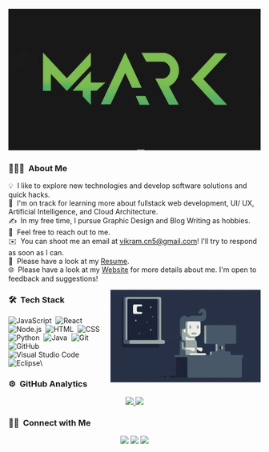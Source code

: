 ![Vikram Banner](https://raw.githubusercontent.com/vikramacn5/vikramacn5/master/assets/mark4-Banner.jpeg)

### 👨🏻‍💻 &nbsp;About Me

💡 &nbsp;I like to explore new technologies and develop software solutions and quick hacks.\
🌱 &nbsp;I'm on track for learning more about fullstack web development, UI/ UX, Artificial Intelligence, and Cloud Architecture.\
✍️ &nbsp;In my free time, I pursue Graphic Design and Blog Writing as hobbies.\
💬 &nbsp;Feel free to reach out to me.\
✉️ &nbsp;You can shoot me an email at vikram.cn5@gmail.com! I'll try to respond as soon as I can.\
📄 &nbsp;Please have a look at my [Resume](https://mark4.netlify.app/img/resume.pdf).\
🌐 &nbsp;Please have a look at my [Website](https://mark4.netlify.app) for more details about me. I'm open to feedback and suggestions!

<img alt="Night Coding" src="https://raw.githubusercontent.com/vikramacn5/vikramacn5/master/assets/Night-Coding.gif" align="right"/>

### 🛠 &nbsp;Tech Stack

![JavaScript](https://img.shields.io/badge/-JavaScript-05122A?style=flat&logo=javascript)&nbsp;
![React](https://img.shields.io/badge/-React-05122A?style=flat&logo=react)&nbsp;
![Node.js](https://img.shields.io/badge/-Node.js-05122A?style=flat&logo=node.js)&nbsp;
![HTML](https://img.shields.io/badge/-HTML-05122A?style=flat&logo=HTML5)&nbsp;
![CSS](https://img.shields.io/badge/-CSS-05122A?style=flat&logo=CSS3&logoColor=1572B6)&nbsp;
![Python](https://img.shields.io/badge/-Python-05122A?style=flat&logo=python)&nbsp;
![Java](https://img.shields.io/badge/-Java-05122A?style=flat&logo=Java&logoColor=FFA518)&nbsp;
![Git](https://img.shields.io/badge/-Git-05122A?style=flat&logo=git)&nbsp;
![GitHub](https://img.shields.io/badge/-GitHub-05122A?style=flat&logo=github)&nbsp;
![Visual Studio Code](https://img.shields.io/badge/-Visual%20Studio%20Code-05122A?style=flat&logo=visual-studio-code&logoColor=007ACC)&nbsp;
![Eclipse](https://img.shields.io/badge/-Eclipse-05122A?style=flat&logo=eclipse-ide&logoColor=2C2255)\

### ⚙️ &nbsp;GitHub Analytics

<p align="center">
<a href="https://github.com/vikramacn5">
  <img height="180em" src="https://github-readme-stats-eight-theta.vercel.app/api?username=vikramacn5&show_icons=true&theme=algolia&include_all_commits=true&count_private=true"/>
  <img height="180em" src="https://github-readme-stats-eight-theta.vercel.app/api/top-langs/?username=vikramacn5&layout=compact&langs_count=8&theme=algolia"/>
</a>
</p>

### 🤝🏻 &nbsp;Connect with Me

<p align="center">
<a href="https://mark4.netlify.app"><img src="https://img.shields.io/badge/-mark4-3423A6?style=flat&logo=Google-Chrome&logoColor=white"/></a>
<a href="https://linkedin.com/in/vikram-nagarajan-0b9b01189"><img src="https://img.shields.io/badge/-vikram%20nagarajan-0b9b01189?style=flat&logo=Linkedin&logoColor=white"/></a>
<a href="mailto:vikram.cn5@gmail.com"><img src="https://img.shields.io/badge/-vikram.cn5@gmail.com-D14836?style=flat&logo=Gmail&logoColor=white"/></a>
</p>
